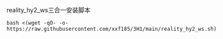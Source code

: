 reality_hy2_ws三合一安装脚本
```
bash <(wget -qO- -o- https://raw.githubusercontent.com/xxf185/3H1/main/reality_hy2_ws.sh)
```
